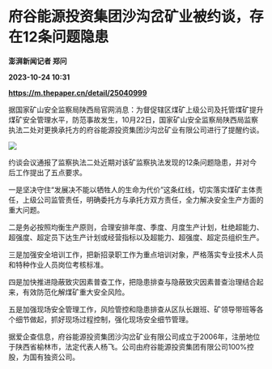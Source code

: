 # 府谷能源投资集团沙沟岔矿业被约谈，存在12条问题隐患
**澎湃新闻记者 郑问**

**2023-10-24 10:31**

**https://m.thepaper.cn/detail/25040999**

据国家矿山安全监察局陕西局官网消息：为督促辖区煤矿上级公司及托管煤矿提升煤矿安全管理水平，防范事故发生，10月22日，国家矿山安全监察局陕西局监察执法二处对更换承托方的府谷能源投资集团沙沟岔矿业有限公司进行了提醒约谈。

![](https://imagecloud.thepaper.cn/thepaper/image/275/406/426.png)

约谈会议通报了监察执法二处近期对该矿监察执法发现的12条问题隐患，并对今后工作提出了五点要求。

一是坚决守住“发展决不能以牺牲人的生命为代价”这条红线，切实落实煤矿主体责任，上级公司监管责任，明确委托方与承托方双方责任，全力解决安全生产方面的重大问题。

二是务必按照均衡生产原则，合理安排年度、季度、月度生产计划，杜绝超能力、超强度、超定员下达生产计划或经营指标以及超能力、超强度、超定员组织生产。

三是加强安全培训工作，把新招录职工作为重点培训对象，严格落实专业技术人员和特种作业人员岗位考核标准。

四是加快推进隐蔽致灾因素普查工作，把隐患排查与隐蔽致灾因素普查治理结合起来，有效防范化解煤矿重大安全风险。

五是加强现场安全管理工作，风险管控和隐患排查从区队长跟班、矿领导带班等各个细节做起，抓好现场过程控制，强化现场安全细节管理。

据爱企查信息，府谷能源投资集团沙沟岔矿业有限公司成立于2006年，注册地位于陕西省榆林市，法定代表人杨飞。公司由府谷能源投资集团有限公司100%控股，为国有独资公司。